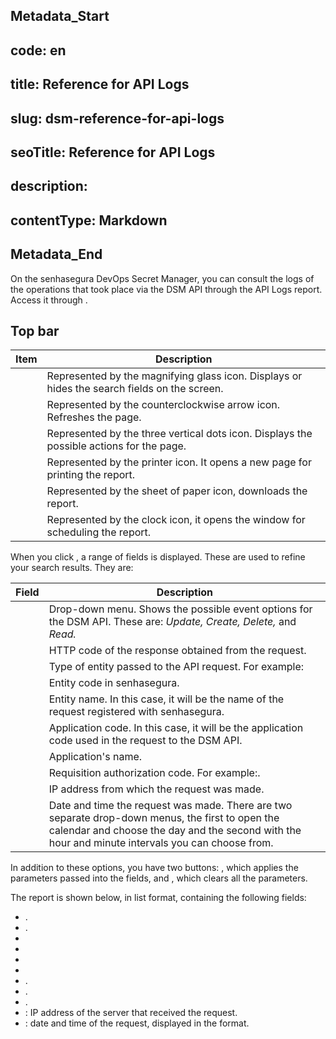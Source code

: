 ## Metadata_Start 
## code: en
## title: Reference for API Logs 
## slug: dsm-reference-for-api-logs 
## seoTitle: Reference for API Logs 
## description:  
## contentType: Markdown 
## Metadata_End
On the senhasegura DevOps Secret Manager, you can consult the logs of the operations that took place via the DSM API through the API Logs report. Access it through .

## Top bar

| Item                      | Description                                                                                  |
| ------------------------- | -------------------------------------------------------------------------------------------- |
|     | Represented by the magnifying glass icon. Displays or hides the search fields on the screen. |
|           | Represented by the counterclockwise arrow icon. Refreshes the page.                          |
|     | Represented by the three vertical dots icon. Displays the possible actions for the page.     |
|     | Represented by the printer icon. It opens a new page for printing the report.                |
|       | Represented by the sheet of paper icon, downloads the report.                                |
|  | Represented by the clock icon, it opens the window for scheduling the report.                |

When you click , a range of fields is displayed. These are used to refine your search results. They are:

| Field                    | Description                                                                                                                                                                                          |
| ------------------------ | ---------------------------------------------------------------------------------------------------------------------------------------------------------------------------------------------------- |
|           | Drop-down menu. Shows the possible event options for the DSM API. These are: *Update, Create, Delete,* and *Read.*                                                                                  |
|        | HTTP code of the response obtained from the request.                                                                                                                                                 |
|     | Type of entity passed to the API request. For example:                                                                                                                              |
|       | Entity code in senhasegura.                                                                                                                                                                          |
|     | Entity name. In this case, it will be the name of the request registered with senhasegura.                                                                                                           |
|  | Application code. In this case, it will be the application code used in the request to the DSM API.                                                                                                  |
|     | Application's name.                                                                                                                                                                                  |
|   | Requisition authorization code. For example:.                                                                                                                      |
|              | IP address from which the request was made.                                                                                                                                                          |
|                       | Date and time the request was made. There are two separate drop-down menus, the first to open the calendar and choose the day and the second with the hour and minute intervals you can choose from. |

In addition to these options, you have two buttons: , which applies the parameters passed into the fields, and , which clears all the parameters.

The report is shown below, in list format, containing the following fields:

* .
* .
* 
* 
* 
* 
* .
* .
* .
* : IP address of the server that received the request.
* : date and time of the request, displayed in the  format.